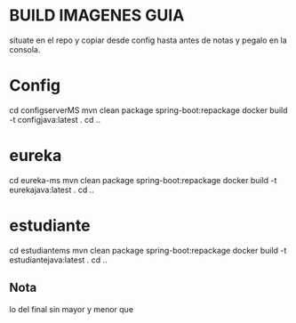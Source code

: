 # BUILD IMAGENES GUIA
situate en el repo y copiar desde config hasta antes de notas y pegalo en la consola.
# Config
cd configserverMS
mvn clean package spring-boot:repackage
docker build -t configjava:latest .
cd ..
# eureka
cd eureka-ms
mvn clean package spring-boot:repackage
docker build -t eurekajava:latest .
cd ..
# estudiante
cd estudiantems
mvn clean package spring-boot:repackage
docker build -t estudiantejava:latest .
cd ..

## Nota 
lo del final sin mayor y menor que